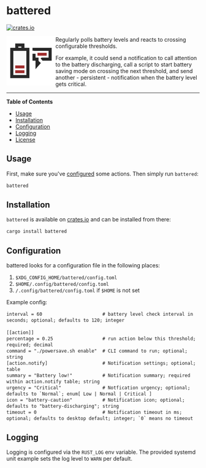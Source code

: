 # battered

[![crates.io](https://img.shields.io/crates/v/battered?logo=rust)](https://crates.io/crates/battered)

<img height="128" alt="battered Icon" src="https://raw.githubusercontent.com/t4k1t/battered/main/assets/icon/battered-icon.svg" align="left">

Regularly polls battery levels and reacts to crossing configurable thresholds.

For example, it could send a notification to call attention to the battery discharging, call a script to start battery saving mode on crossing the next threshold, and send another - persistent - notification when the battery level gets critical.

-----

**Table of Contents**

- [Usage](#usage)
- [Installation](#installation)
- [Configuration](#configuration)
- [Logging](#logging)
- [License](#license)

## Usage

First, make sure you've [configured](#configuration) some actions. Then simply run `battered`:

```bash
battered
```

## Installation

`battered` is available on [crates.io](https://crates.io/crates/battered) and can be installed from there:

```bash
cargo install battered
```

## Configuration

battered looks for a configuration file in the following places:
1. `$XDG_CONFIG_HOME/battered/config.toml`
2. `$HOME/.config/battered/config.toml`
3. `/.config/battered/config.toml` if `$HOME` is not set

Example config:
```
interval = 60                      # battery level check interval in seconds; optional; defaults to 120; integer

[[action]]
percentage = 0.25                  # run action below this threshold; required; decimal
command = "./powersave.sh enable"  # CLI command to run; optional; string
[action.notify]                    # Notification settings; optional; table
summary = "Battery low!"           # Notification summary; required within action.notify table; string
urgency = "Critical"               # Notfication urgency; optional; defaults to `Normal`; enum[ Low | Normal | Critical ]
icon = "battery-caution"           # Notification icon; optional; defaults to "battery-discharging"; string
timeout = 0                        # Notification timeout in ms; optional; defaults to desktop default; integer; `0` means no timeout
```

## Logging

Logging is configured via the `RUST_LOG` env variable. The provided systemd unit example sets the log level to `WARN` per default.
